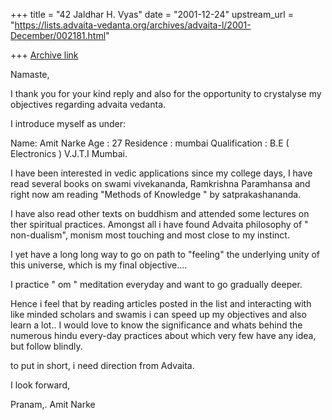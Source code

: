 +++
title = "42 Jaldhar H. Vyas"
date = "2001-12-24"
upstream_url = "https://lists.advaita-vedanta.org/archives/advaita-l/2001-December/002181.html"

+++
[Archive link](https://lists.advaita-vedanta.org/archives/advaita-l/2001-December/002181.html)

Namaste,

I thank you for your kind reply and also for the opportunity to crystalyse my
objectives regarding advaita vedanta.

I introduce myself as under:

Name: Amit Narke
Age : 27
Residence : mumbai
Qualification : B.E ( Electronics ) V.J.T.I Mumbai.

I have been interested in vedic applications since my college days,  I have
read several books on swami vivekananda, Ramkrishna Paramhansa and right now
am reading "Methods of Knowledge " by satprakashananda.

I have also read other texts on buddhism and attended some lectures on ther
spiritual practices. Amongst all i have found Advaita philosophy of "
non-dualism", monism most touching and most close to my instinct.

I yet have a long long way to go on path to "feeling" the underlying unity of
this universe, which is my final objective....

I practice " om " meditation everyday and want to go gradually deeper.

Hence i feel that by reading articles posted in the list and interacting
with like minded scholars and swamis i can speed up my objectives and also
learn a lot.. I would love to know the significance and whats behind the
numerous hindu every-day practices about which very few have any idea, but
follow blindly.

to put in short, i need direction from Advaita.

I look forward,

Pranam,.
Amit Narke

